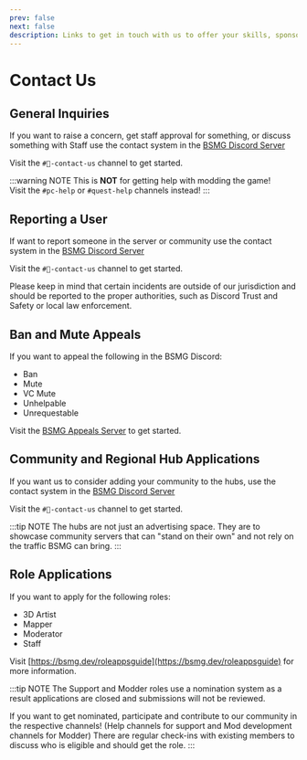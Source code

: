 ```yaml
---
prev: false
next: false
description: Links to get in touch with us to offer your skills, sponsor, appeal a server mute/ban, report a user, etc.
---
```


# Contact Us

## General Inquiries

If you want to raise a concern, get staff approval for something, or discuss something with Staff use the contact system
in the [BSMG Discord Server](https://discord.gg/beatsabermods)

Visit the `#📗-contact-us` channel to get started.

:::warning NOTE
This is **NOT** for getting help with modding the game!  
Visit the `#pc-help` or `#quest-help` channels instead!
:::

## Reporting a User

If want to report someone in the server or community use the contact system in the [BSMG Discord Server](https://discord.gg/beatsabermods)

Visit the `#📗-contact-us` channel to get started.

Please keep in mind that certain incidents are outside of our jurisdiction and should be reported to the proper authorities,
such as Discord Trust and Safety or local law enforcement.

## Ban and Mute Appeals

If you want to appeal the following in the BSMG Discord:

- Ban
- Mute
- VC Mute
- Unhelpable
- Unrequestable

Visit the [BSMG Appeals Server](https://discord.gg/yBUB5Gn7m7) to get started.

## Community and Regional Hub Applications

If you want us to consider adding your community to the hubs, use the contact system in the [BSMG Discord Server](https://discord.gg/beatsabermods)

Visit the `#📗-contact-us` channel to get started.

:::tip NOTE
The hubs are not just an advertising space. They are to showcase community servers that can "stand on their own" and not
rely on the traffic BSMG can bring.
:::

## Role Applications

If you want to apply for the following roles:

- 3D Artist
- Mapper
- Moderator
- Staff

Visit [https://bsmg.dev/roleappsguide](https://bsmg.dev/roleappsguide) for more information.

:::tip NOTE
The Support and Modder roles use a nomination system as a result applications are closed and submissions will not be reviewed.

If you want to get nominated, participate and contribute to our community in the respective channels! (Help channels for
support and Mod development channels for Modder) There are regular check-ins with existing members to discuss who is
eligible and should get the role.
:::
